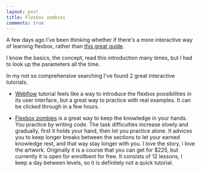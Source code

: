 ```yaml
---
layout: post
title: Flexbox zombies
comments: true
---
```


A few days ago I've been thinking whether if there's a more interactive way of learning flexbox, rather than [this great guide](https://css-tricks.com/snippets/css/a-guide-to-flexbox/).

I know the basics, the concept, read this introduction many times, but I had to look up the parameters all the time.

In my not so comprehensive searching I've found 2 great interactive tutorials.

* [Webflow](https://www.flexboxgame.com/) tutorial feels like a way to introduce the flexbox possibilities in its user interface, but a great way to practice with real examples. It can be clicked through in a few hours.

* [Flexbox zombies](https://mastery.games/p/flexbox-zombies) is a great way to keep the knowledge in your hands. You practice by writing code. The task difficulties increase slowly and gradually, first it holds your hand, then let you practice alone. It advices you to keep longer breaks between the sections to let your earned knowledge rest, and that way stay longer with you. I love the story, i love the artwork. Originally it is a course that you can get for $225, but currently it is open for enrollbent for free. It consists of 12 lessons, I keep a day between levels, so it is definitely not a quick tutorial.
